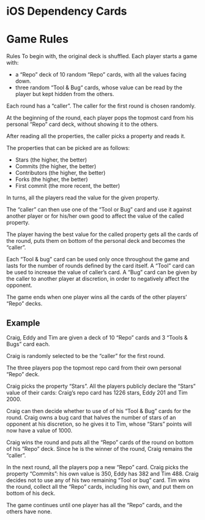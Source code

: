 # iOS Dependency Cards

# Game Rules

Rules 
To begin with, the original deck is shuffled. 
Each player starts a game with:
- a “Repo” deck of 10 random “Repo” cards, with all the values facing down.
- three random “Tool & Bug“ cards, whose value can be read by the player but kept hidden from the others.

Each round has a “caller”. The caller for the first round is chosen randomly. 

At the beginning of the round, each player pops the topmost card from his personal “Repo” card deck, without showing it to the others.

After reading all the properties, the caller picks a property and reads it. 

The properties that can be picked are as follows:
- Stars (the higher, the better)
- Commits (the higher, the better)
- Contributors (the higher, the better)
- Forks (the higher, the better)
- First commit (the more recent, the better)

In turns, all the players read the value for the given property. 

The “caller” can then use one of the “Tool or Bug” card and use it against another player or for his/her own good to affect the value of the called property.

The player having the best value for the called property gets all the cards of the round, puts them on bottom of the personal deck and becomes the “caller”.

Each “Tool & bug” card can be used only once throughout the game and lasts for the number of rounds defined by the card itself. 
A “Tool” card can be used to increase the value of caller’s card. A “Bug” card can be given by the caller to another player at discretion, in order to negatively affect the opponent.

The game ends when one player wins all the cards of the other players’ “Repo” decks.

## Example

Craig, Eddy and Tim are given a deck of 10 “Repo” cards and 3 “Tools & Bugs” card each.

Craig is randomly selected to be the “caller” for the first round.

The three players pop the topmost repo card from their own personal “Repo” deck. 
 
Craig picks the property “Stars”. All the players publicly declare the “Stars” value of their cards: Craig’s repo card has 1226 stars, Eddy 201 and Tim 2000. 

Craig can then decide whether to use of of his “Tool & Bug” cards for the round. Craig owns a bug card that halves the number of stars of an opponent at his discretion, so he gives it to Tim, whose “Stars” points will now have a value of 1000.

Craig wins the round and puts all the “Repo” cards of the round on bottom of his “Repo” deck. Since he is the winner of the round, Craig remains the “caller”.

In the next round, all the players pop a new “Repo” card. Craig picks the property “Commits”: his own value is 350, Eddy has 382 and Tim 488. Craig decides not to use any of his two remaining “Tool or bug” card. Tim wins the round, collect all the “Repo” cards, including his own, and put them on bottom of his deck.

The game continues until one player has all the “Repo” cards, and the others have none. 
